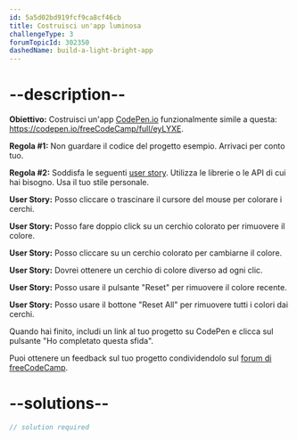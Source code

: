 ```yaml
---
id: 5a5d02bd919fcf9ca8cf46cb
title: Costruisci un'app luminosa
challengeType: 3
forumTopicId: 302350
dashedName: build-a-light-bright-app
---
```


# --description--

**Obiettivo:** Costruisci un'app [CodePen.io](https://codepen.io) funzionalmente simile a questa: <https://codepen.io/freeCodeCamp/full/eyLYXE>.

**Regola #1:** Non guardare il codice del progetto esempio. Arrivaci per conto tuo.

**Regola #2:** Soddisfa le seguenti [user story](https://en.wikipedia.org/wiki/User_story). Utilizza le librerie o le API di cui hai bisogno. Usa il tuo stile personale.

**User Story:** Posso cliccare o trascinare il cursore del mouse per colorare i cerchi.

**User Story:** Posso fare doppio click su un cerchio colorato per rimuovere il colore.

**User Story:** Posso cliccare su un cerchio colorato per cambiarne il colore.

**User Story:** Dovrei ottenere un cerchio di colore diverso ad ogni clic.

**User Story:** Posso usare il pulsante "Reset" per rimuovere il colore recente.

**User Story:** Posso usare il bottone "Reset All" per rimuovere tutti i colori dai cerchi.

Quando hai finito, includi un link al tuo progetto su CodePen e clicca sul pulsante "Ho completato questa sfida".

Puoi ottenere un feedback sul tuo progetto condividendolo sul [forum di freeCodeCamp](https://forum.freecodecamp.org/c/project-feedback/409).

# --solutions--

```js
// solution required
```
